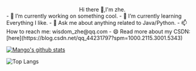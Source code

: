 <center>Hi there 👋,I'm zhe.</center>
- 🔭 I’m currently working on something cool.
- 🌱 I’m currently learning Everything I like.
- 💬 Ask me about anything related to Java/Python.
- 📫 How to reach me: wisdom_zhe@qq.com
- 😄 Read more about my CSDN: [here](https://blog.csdn.net/qq_44231797?spm=1000.2115.3001.5343)

[![Mango's github stats](https://github-readme-stats.vercel.app/api?username=xjtu-fgh&show_icons=true&theme=radical)](https://github.com/xjtu-fgh/github-readme-stats)

![Top Langs](https://github-readme-stats.vercel.app/api/top-langs/?username=xjtu-fgh&layout=compact&theme=tokyonight)
